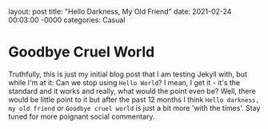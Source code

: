 layout: post
title: "Hello Darkness, My Old Friend"
date: 2021-02-24 00:03:00 -0000
categories: Casual

# Goodbye Cruel World
Truthfully, this is just my initial blog post that I am testing Jekyll with, but while I'm at it: Can we stop using ```Hello World```?  I mean, I get it - it's the standard and it works and really, what would the point even be?  Well, there would be little point to it but after the past 12 months I think ```Hello darkness, my old friend``` or ```Goodbye cruel world``` is just a bit more 'with the times'.  Stay tuned for more poignant social commentary.